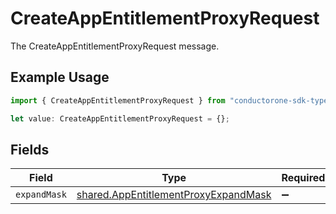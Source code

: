 # CreateAppEntitlementProxyRequest

The CreateAppEntitlementProxyRequest message.

## Example Usage

```typescript
import { CreateAppEntitlementProxyRequest } from "conductorone-sdk-typescript/sdk/models/shared";

let value: CreateAppEntitlementProxyRequest = {};
```

## Fields

| Field                                                                                               | Type                                                                                                | Required                                                                                            | Description                                                                                         |
| --------------------------------------------------------------------------------------------------- | --------------------------------------------------------------------------------------------------- | --------------------------------------------------------------------------------------------------- | --------------------------------------------------------------------------------------------------- |
| `expandMask`                                                                                        | [shared.AppEntitlementProxyExpandMask](../../../sdk/models/shared/appentitlementproxyexpandmask.md) | :heavy_minus_sign:                                                                                  | N/A                                                                                                 |